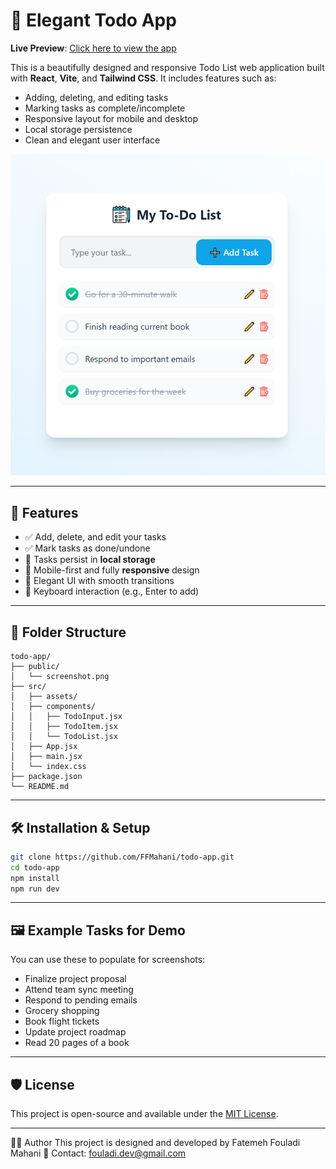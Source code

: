 # 📝 Elegant Todo App

**Live Preview**: [Click here to view the app](https://ffmahani.github.io/todo-app/)

This is a beautifully designed and responsive Todo List web application built with **React**, **Vite**, and **Tailwind CSS**. It includes features such as:

- Adding, deleting, and editing tasks
- Marking tasks as complete/incomplete
- Responsive layout for mobile and desktop
- Local storage persistence
- Clean and elegant user interface

![App Screenshot](./public/screenshot.png)

---

## 🚀 Features

- ✅ Add, delete, and edit your tasks
- ✅ Mark tasks as done/undone
- 💾 Tasks persist in **local storage**
- 📱 Mobile-first and fully **responsive** design
- 🌈 Elegant UI with smooth transitions
- 🔁 Keyboard interaction (e.g., Enter to add)

---

## 📂 Folder Structure

```
todo-app/
├── public/
│   └── screenshot.png
├── src/
│   ├── assets/
│   ├── components/
│   │   ├── TodoInput.jsx
│   │   ├── TodoItem.jsx
│   │   └── TodoList.jsx
│   ├── App.jsx
│   ├── main.jsx
│   └── index.css
├── package.json
└── README.md
```

---

## 🛠️ Installation & Setup

```bash
git clone https://github.com/FFMahani/todo-app.git
cd todo-app
npm install
npm run dev
```

---

## 🖼️ Example Tasks for Demo

You can use these to populate for screenshots:
- Finalize project proposal
- Attend team sync meeting
- Respond to pending emails
- Grocery shopping
- Book flight tickets
- Update project roadmap
- Read 20 pages of a book

---

## 🛡 License

This project is open-source and available under the [MIT License](LICENSE).

---

👩‍💻 Author
This project is designed and developed by Fatemeh Fouladi Mahani
📧 Contact: fouladi.dev@gmail.com
